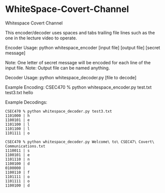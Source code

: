 # WhiteSpace-Covert-Channel

Whitespace Covert Channel

This encoder/decoder uses spaces and tabs trailing file lines such as the one in the lecture video to operate.

Encoder Usage:
python whitespace_encoder [input file] [output file] [secret message]

Note: One letter of secret message will be encoded for each line of the input file.
Note: Output file can be named anything.

Decoder Usage: 
python whitespace_decoder.py [file to decode]

Example Encoding:
CSEC470 % python whitespace_encoder.py test.txt test3.txt hello

Example Decodings:
```
CSEC470 % python whitespace_decoder.py test3.txt
1101000 | h
1100101 | e
1101100 | l
1101100 | l
1101111 | o
```
```
CSEC470 % python whitespace_decoder.py Welcome\ to\ CSEC47\ Covert\ Communications.txt 
1110011 | s
1100101 | e
1101110 | n
1100100 | d
0100000 |  
1100110 | f
1101111 | o
1101111 | o
1100100 | d
```
